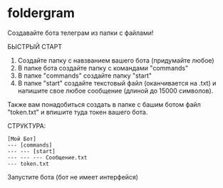 # foldergram
Создавайте бота телеграм из папки с файлами!

БЫСТРЫЙ СТАРТ

1. Создайте папку с навзванием вашего бота (придумайте любое)
2. В папке бота создайте папку с командами "commands"
3. В папке "commands" создайте папку "start"
4. В папке "start" создайте текстовый файл (оканчивается на .txt) и напишите свое любое сообщение (длиной до 15000 символов).

Также вам понадобиться создать в папке с башим ботом файл "token.txt" и впишите туда токен вашего бота.

СТРУКТУРА:
```
[Мой Бот]
--- [commands]
--- --- [start]
--- --- --- Сообщение.txt
--- token.txt
```
Запустите бота (бот не имеет интерфейся)
